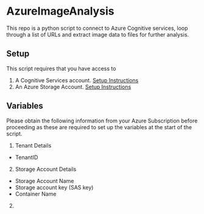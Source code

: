 # AzureImageAnalysis
This repo is a python script to connect to Azure Cognitive services, loop through a list of URLs and extract image data to files for further analysis.

## Setup

This script requires that you have access to

1. A Cognitive Services account. [Setup Instructions](https://learn.microsoft.com/en-us/azure/cognitive-services/cognitive-services-apis-create-account?tabs=multiservice%2Canomaly-detector%2Clanguage-service%2Ccomputer-vision%2Cwindows)
2. An Azure Storage Account.  [Setup Instructions](https://learn.microsoft.com/en-us/azure/storage/common/storage-account-create?tabs=azure-portal)

## Variables

Please obtain the following information from your Azure Subscription before proceeding as these are required to set up the variables at the start of the script.

1. Tenant Details
- TenantID

2. Storage Account Details
- Storage Account Name
- Storage account key (SAS key)
- Container Name

2. 
